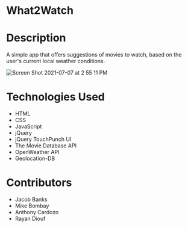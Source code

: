 # What2Watch

# Description
A simple app that offers suggestions of movies to watch, based on the user's current local weather conditions.

![Screen Shot 2021-07-07 at 2 55 11 PM](https://user-images.githubusercontent.com/83983013/124813961-712c8000-df33-11eb-93b2-3917b87a3548.png)

# Technologies Used
- HTML
- CSS
- JavaScript
- jQuery
- jQuery TouchPunch UI
- The Movie Database API
- OpenWeather API
- Geolocation-DB

# Contributors
- Jacob Banks
- Mike Bombay
- Anthony Cardozo
- Rayan Diouf

